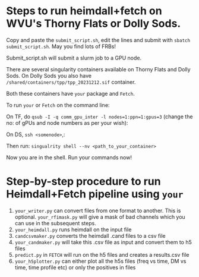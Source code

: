 # Steps to run heimdall+fetch on WVU's Thorny Flats or Dolly Sods.

Copy and paste the `submit_script.sh`, edit the lines and submit with `sbatch submit_script.sh`. May you find lots of FRBs! 

Submit_script.sh will submit a slurm job to a GPU node. 

There are several singularity containers available on Thorny Flats and Dolly Sods. On Dolly Sods you also have `/shared/containers/tpp/tpp_20231212.sif` container. 

Both these containers have `your` package and `Fetch`.

To run `your` or `Fetch` on the command line:

  On TF, do `qsub -I -q comm_gpu_inter -l nodes=1:ppn=1:gpus=3` (change the no: of gPUs and node numbers as per your wish):

  On DS, `ssh <somenode>`,:

  Then run: `singualrity shell --nv <path_to_your_container>`

  Now you are in the shell. Run your commands now!

# Step-by-step procedure to run Heimdall+Fetch pipeline using `your` 

1. `your_writer.py` can convert files from one format to another. This is optional. `your_rfimask.py` will give a mask of bad channels which you can use in the subsequent steps.
2. `your_heimdall.py` runs heimdall on the input file
3. `candcsvmaker.py` converts the heimdall .cand files to a csv file
4. `your_candmaker.py` will take this .csv file as input and convert them to h5 files
5. `predict.py` in `FETCH` will run on the h5 files and creates a results.csv file
6. `your_h5plotter.py` can either plot all the h5s files (freq vs time, DM vs time, time profile etc)  or only the positives in files
